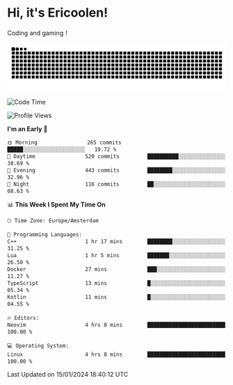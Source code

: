 # Hi, it's Ericoolen!
Coding and gaming！

<picture>
  <source media="(prefers-color-scheme: dark)" srcset="https://raw.githubusercontent.com/Eric-Song-Nop/Eric-Song-Nop/output/github-contribution-grid-snake-dark.svg">
  <source media="(prefers-color-scheme: light)" srcset="https://raw.githubusercontent.com/Eric-Song-Nop/Eric-Song-Nop/output/github-contribution-grid-snake.svg">
  <img alt="github contribution grid snake animation" src="https://raw.githubusercontent.com/Eric-Song-Nop/Eric-Song-Nop/output/github-contribution-grid-snake.svg">
</picture>

<!--START_SECTION:waka-->
![Code Time](http://img.shields.io/badge/Code%20Time-1%2C144%20hrs%2051%20mins-blue)

![Profile Views](http://img.shields.io/badge/Profile%20Views-0-blue)

**I'm an Early 🐤** 

```text
🌞 Morning                265 commits         █████░░░░░░░░░░░░░░░░░░░░   19.72 % 
🌆 Daytime                520 commits         ██████████░░░░░░░░░░░░░░░   38.69 % 
🌃 Evening                443 commits         ████████░░░░░░░░░░░░░░░░░   32.96 % 
🌙 Night                  116 commits         ██░░░░░░░░░░░░░░░░░░░░░░░   08.63 % 
```


📊 **This Week I Spent My Time On** 

```text
🕑︎ Time Zone: Europe/Amsterdam

💬 Programming Languages: 
C++                      1 hr 17 mins        ████████░░░░░░░░░░░░░░░░░   31.25 % 
Lua                      1 hr 5 mins         ███████░░░░░░░░░░░░░░░░░░   26.50 % 
Docker                   27 mins             ███░░░░░░░░░░░░░░░░░░░░░░   11.27 % 
TypeScript               13 mins             █░░░░░░░░░░░░░░░░░░░░░░░░   05.34 % 
Kotlin                   11 mins             █░░░░░░░░░░░░░░░░░░░░░░░░   04.55 % 

🔥 Editors: 
Neovim                   4 hrs 8 mins        █████████████████████████   100.00 % 

💻 Operating System: 
Linux                    4 hrs 8 mins        █████████████████████████   100.00 % 
```


 Last Updated on 15/01/2024 18:40:12 UTC
<!--END_SECTION:waka-->
